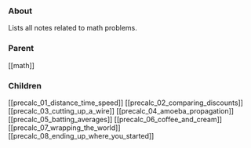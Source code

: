 ### About
Lists all notes related to math problems.

### Parent
[[math]]

### Children
[[precalc_01_distance_time_speed]]
[[precalc_02_comparing_discounts]]
[[precalc_03_cutting_up_a_wire]]
[[precalc_04_amoeba_propagation]]
[[precalc_05_batting_averages]]
[[precalc_06_coffee_and_cream]]
[[precalc_07_wrapping_the_world]]
[[precalc_08_ending_up_where_you_started]]